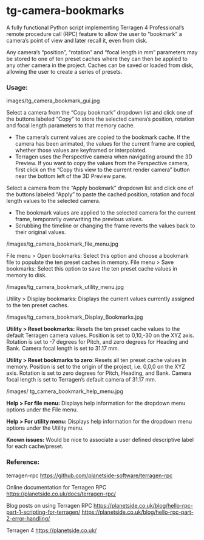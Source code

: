 # tg-camera-bookmarks

A fully functional Python script implementing Terragen 4 Professional’s remote procedure call (RPC) feature to allow the user to “bookmark” a camera’s point of view and later recall it, even from disk. 

Any camera’s “position”, “rotation” and “focal length in mm” parameters may be stored to one of ten preset caches where they can then be applied to any other camera in the project.  Caches can be saved or loaded from disk, allowing the user to create a series of presets.
### Usage:

images/tg_camera_bookmark_gui.jpg

Select a camera from the “Copy bookmark” dropdown list and click one of the buttons labeled “Copy” to store the selected camera’s position, rotation and focal length parameters to that memory cache.
* The camera’s current values are copied to the bookmark cache. If the camera has been animated, the values for the current frame are copied, whether those values are keyframed or interpolated.
* Terragen uses the Perspective camera when navigating around the 3D Preview.  If you want to copy the values from the Perspective camera, first click on the “Copy this view to the current render camera” button near the bottom left of the 3D Preview pane.

Select a camera from the “Apply bookmark” dropdown list and click one of the buttons labeled “Apply” to paste the cached position, rotation and focal length values to the selected camera.
* The bookmark values are applied to the selected camera for the current frame, temporarily overwriting the previous values.  
* Scrubbing the timeline or changing the frame reverts the values back to their original values.

/images/tg_camera_bookmark_file_menu.jpg

File menu > Open bookmarks: Select this option and choose a bookmark file to populate the ten preset caches in memory.
File menu > Save bookmarks: Select this option to save the ten preset cache values in memory to disk.

/images/tg_camera_bookmark_utility_menu.jpg

Utility > Display bookmarks: Displays the current values currently assigned to the ten preset caches.

/images/tg_camera_bookmark_Display_Bookmarks.jpg

**Utility > Reset bookmarks:** Resets the ten preset cache values to the default Terragen camera values.  Position is set to 0,10,-30 on the XYZ axis.  Rotation is set to -7 degrees for Pitch, and zero degrees for Heading and Bank.  Camera focal length is set to 31.17 mm.

**Utility > Reset  bookmarks to zero**: Resets all ten preset cache values in memory.  Position is set to the origin of the project, i.e. 0,0,0 on the XYZ axis.  Rotation is set to zero degrees for Pitch, Heading, and Bank.   Camera focal length is set to Terragen’s default camera of 31.17 mm.

/images/ tg_camera_bookmark_help_menu.jpg

**Help > For file menu:** Displays help information for the dropdown menu options under the File menu.
 
**Help > For utility menu:**  Displays help information for the dropdown menu options under the Utility menu.

**Known issues:**
Would be nice to associate a user defined descriptive label for each cache/preset.

### Reference:
terragen-rpc 
https://github.com/planetside-software/terragen-rpc

Online documentation for Terragen RPC
https://planetside.co.uk/docs/terragen-rpc/

Blog posts on using Terragen RPC
https://planetside.co.uk/blog/hello-rpc-part-1-scripting-for-terragen/
https://planetside.co.uk/blog/hello-rpc-part-2-error-handling/

Terragen 4
https://planetside.co.uk/
